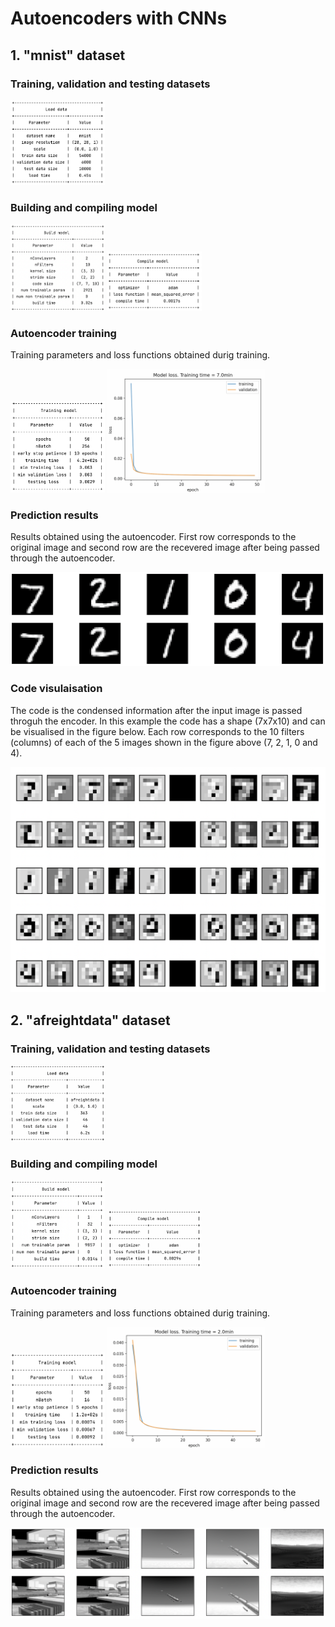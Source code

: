 # Autoencoders with CNNs

## 1. "mnist" dataset

### Training, validation and testing datasets

<img src="./images/mnist_loadData.png" width="30%" height="30%" />

### Building and compiling model

<p float="left">
  <img src="./images/mnist_buildModel.png" width="30%" height="30%" />
  <img src="./images/mnist_compileModel.png" width="30%" height="30%" />
</p>


### Autoencoder training

Training parameters and loss functions obtained durig training.

<p float="left">
  <img src="./images/mnist_trainModel.png" width="30%" height="30%" />
  <img src="./images/mnist_trainingLoss.png" width="50%" height="50%" />
</p>

### Prediction results

Results obtained using the autoencoder. First row corresponds to the original
image and second row are the recevered image after being passed through
the autoencoder.

<img src="./images/mnist_testResults.png" width="100%" height="100%" />

### Code visulaisation

The code is the condensed information after the input image is passed throguh the 
encoder. In this example the code has a shape (7x7x10) and can be visualised in the 
figure below. Each row corresponds to the 10 filters (columns) of each of the 5 images
shown in the figure above (7, 2, 1, 0 and 4).

<img src="./images/mnist_code.png" width="100%" height="100%" />


## 2. "afreightdata" dataset

### Training, validation and testing datasets

<img src="./images/afreight_loadData.png" width="30%" height="30%" />


### Building and compiling model

<p float="left">
  <img src="./images/afreight_buildModel.png" width="30%" height="30%" />
  <img src="./images/afreight_compileModel.png" width="30%" height="30%" />
</p>

### Autoencoder training

Training parameters and loss functions obtained durig training.

<p float="left">
  <img src="./images/afreight_trainModel.png" width="30%" height="30%" />
  <img src="./images/afreight_trainingLoss.png" width="50%" height="50%" />
</p>

### Prediction results

Results obtained using the autoencoder. First row corresponds to the original
image and second row are the recevered image after being passed through
the autoencoder.

<img src="./images/afreight_testResults.png" width="100%" height="100%" />